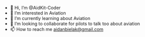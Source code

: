 - 👋 Hi, I’m @AidKit-Coder
- 👀 I’m interested in Aviation 
- 🌱 I’m currently learning about Aviation 
- 💞️ I’m looking to collaborate for pilots to talk too about aviation 
- 📫 How to reach me aidanbielak@gmail.com

